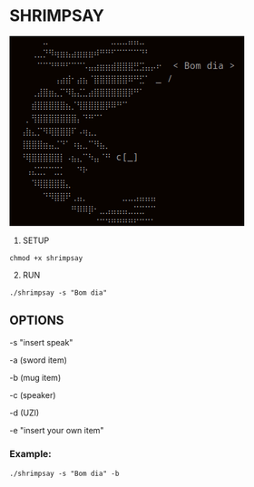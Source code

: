 # SHRIMPSAY

![shrimpsay output](/shrimpsay.png "shrimpsay output")

1. SETUP
```
chmod +x shrimpsay
```
2. RUN
```
./shrimpsay -s "Bom dia"
```
## OPTIONS

-s "insert speak"

-a (sword item)

-b (mug item)

-c (speaker)

-d (UZI)

-e "insert your own item"

### Example: 
```
./shrimpsay -s "Bom dia" -b 
```


